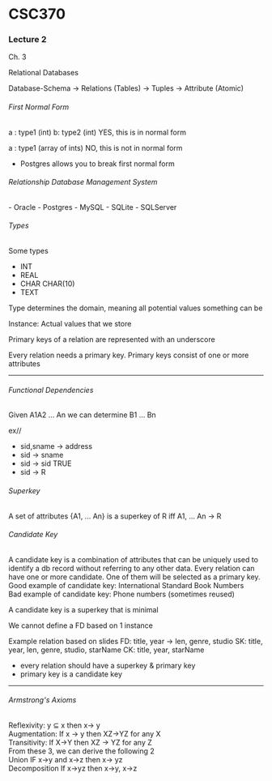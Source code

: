 <h1>CSC370</h1>
<h3>Lecture 2</h3>

Ch. 3

Relational Databases 

Database-Schema -> Relations (Tables) -> Tuples -> Attribute (Atomic)

<h6>First Normal Form</h6>

a : type1 (int)      b: type2 (int)
YES, this is in normal form

a : type1 (array of ints)
NO, this is not in normal form

- Postgres allows you to break first normal form

<h6>Relationship Database Management System</h6>
- Oracle
- Postgres
- MySQL
- SQLite
- SQLServer

<h6>Types</h6>
Some types 

- INT
- REAL
- CHAR CHAR(10)
- TEXT 

Type determines the domain, meaning all potential values something can be

Instance:
Actual values that we store

Primary keys of a relation are represented with an underscore

Every relation needs a primary key. Primary keys consist of one or more attributes

<hr>

<h6>Functional Dependencies</h6>

Given A1A2 ... An we can determine B1 ... Bn

ex// 

- sid,sname -> address
- sid -> sname
- sid -> sid TRUE
- sid -> R

<h6>Superkey</h6>
A set of attributes {A1, ... An} is a superkey of R iff A1, ... An -> R

<h6>Candidate Key</h6>
A candidate key is a combination of attributes that can be uniquely used to identify a db record without referring to any other data. Every relation can have one or more candidate. One of them will be selected as a primary key.
<br>
Good example of candidate key: International Standard Book Numbers<br>
Bad example of candidate key: Phone numbers (sometimes reused)

A candidate key is a superkey that is minimal

We cannot define a FD based on 1 instance

Example relation based on slides
FD: title, year -> len, genre, studio
SK: title, year, len, genre, studio, starName
CK: title, year, starName

- every relation should have a superkey & primary key
- primary key is a candidate key

<hr>
<h6>Armstrong's Axioms</h6>
Reflexivity: y ⊆ x then x-> y<br>
Augmentation: If x -> y then XZ->YZ for any X<br>
Transitivity: If X->Y then XZ -> YZ for any Z<br> 
From these 3, we can derive the following 2<br>
Union IF x->y and x->z then x-> yz<br>
Decomposition If x->yz then x->y, x->z




	





